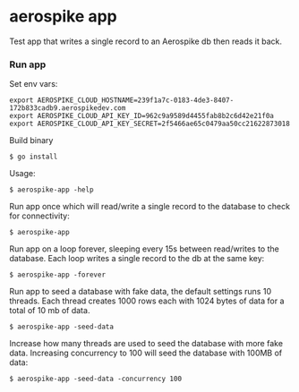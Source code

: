 # aerospike app

Test app that writes a single record to an Aerospike db then reads it back.

### Run app
Set env vars:
```
export AEROSPIKE_CLOUD_HOSTNAME=239f1a7c-0183-4de3-8407-172b833cadb9.aerospikedev.com
export AEROSPIKE_CLOUD_API_KEY_ID=962c9a9589d4455fab8b2c6d42e21f0a
export AEROSPIKE_CLOUD_API_KEY_SECRET=2f5466ae65c0479aa50cc21622873018
```

Build binary
```
$ go install
```

Usage:
```
$ aerospike-app -help
```

Run app once which will read/write a single record to the database to check for connectivity:
```
$ aerospike-app
```

Run app on a loop forever, sleeping every 15s between read/writes to the database. Each loop writes a single record to the db at the same key:
```
$ aerospike-app -forever
```

Run app to seed a database with fake data, the default settings runs 10 threads. Each thread creates 1000 rows each with 1024 bytes of data for a total of 10 mb of data.
```
$ aerospike-app -seed-data
```

Increase how many threads are used to seed the database with more fake data. Increasing concurrency to 100 will seed the database with 100MB of data:
```
$ aerospike-app -seed-data -concurrency 100
```
